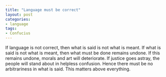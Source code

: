 ```yaml
---
title: "Language must be correct"
layout: post
categories:
- language
tags:
- Confucius
---
```


If language is not correct, then what is said is not what is meant. If what is said is not what is meant, then what must be done remains undone. If this remains undone, morals and art will deteriorate. If justice goes astray, the people will stand about in helpless confusion. Hence there must be no arbitrariness in what is said. This matters above everything.